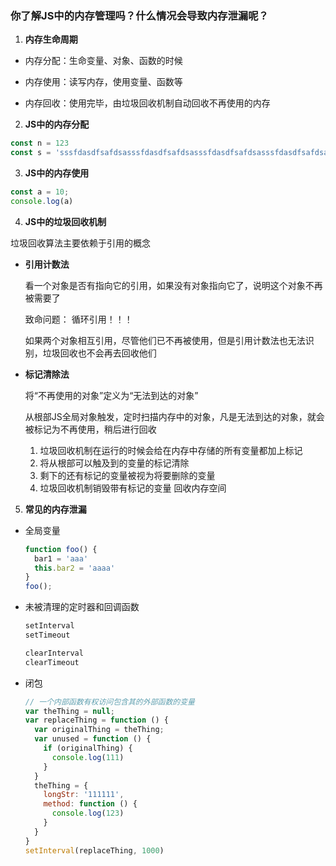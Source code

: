 

### 你了解JS中的内存管理吗？什么情况会导致内存泄漏呢？


1. **内存生命周期**

- 内存分配：生命变量、对象、函数的时候

- 内存使用：读写内存，使用变量、函数等

- 内存回收：使用完毕，由垃圾回收机制自动回收不再使用的内存

2. **JS中的内存分配**

  ```js
  const n = 123
  const s = 'sssfdasdfsafdsasssfdasdfsafdsasssfdasdfsafdsasssfdasdfsafdsasssfdasdfsafdsasssfdasdfsafdsasssfdasdfsafdsasssfdasdfsafdsa'
  ```

3. **JS中的内存使用**

  ```js
  const a = 10;
  console.log(a)
  ```


4. **JS中的垃圾回收机制**

  垃圾回收算法主要依赖于引用的概念

- **引用计数法**

  看一个对象是否有指向它的引用，如果没有对象指向它了，说明这个对象不再被需要了

  致命问题： 循环引用！！！

  如果两个对象相互引用，尽管他们已不再被使用，但是引用计数法也无法识别，垃圾回收也不会再去回收他们

- **标记清除法**

  将“不再使用的对象”定义为“无法到达的对象” 

  从根部JS全局对象触发，定时扫描内存中的对象，凡是无法到达的对象，就会被标记为不再使用，稍后进行回收

  1. 垃圾回收机制在运行的时候会给在内存中存储的所有变量都加上标记
  2. 将从根部可以触及到的变量的标记清除
  3. 剩下的还有标记的变量被视为将要删除的变量
  4. 垃圾回收机制销毁带有标记的变量 回收内存空间 


5. **常见的内存泄漏**
- 全局变量
  ```js
  function foo() {
    bar1 = 'aaa'
    this.bar2 = 'aaaa'
  }
  foo();

  ```
- 未被清理的定时器和回调函数
  ```js
  setInterval
  setTimeout

  clearInterval
  clearTimeout
  ```
- 闭包
  ```js 
  // 一个内部函数有权访问包含其的外部函数的变量
  var theThing = null;
  var replaceThing = function () {
    var originalThing = theThing;
    var unused = function () {
      if (originalThing) {
        console.log(111)
      }
    }
    theThing = {
      longStr: '111111',
      method: function () {
        console.log(123)
      }
    }
  }
  setInterval(replaceThing, 1000)
  ```



